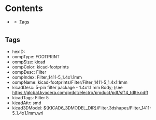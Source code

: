 



Contents
========

* [](#)
	* [Tags](#tags)

# 

## Tags

- hexID: 
- oompType: FOOTPRINT
- oompSize: kicad
- oompColor: kicad-footprints
- oompDesc: Filter
- oompIndex: Filter_1411-5_1.4x1.1mm
- oompName: kicad-footprints/Filter/Filter_1411-5_1.4x1.1mm
- kicadDesc: 5-pin filter package - 1.4x1.1 mm Body; (see https://global.kyocera.com/prdct/electro/product/pdf/sf14_tdlte.pdf)
- kicadTags: Filter 5
- kicadAttr: smd
- kicad3DModel: ${KICAD6_3DMODEL_DIR}/Filter.3dshapes/Filter_1411-5_1.4x1.1mm.wrl
